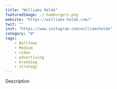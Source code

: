 ```yaml
---
title: "Williams Helde"
featuredImage: ./-hamburgers.png
website: "https://williams-helde.com/"
twit: ""
inst: "https://www.instagram.com/williamshelde"
category: "W"
tags:
    - Belltown 
    - Medium
    - video
    - advertising
    - branding
    - strategy
---
```


Description
